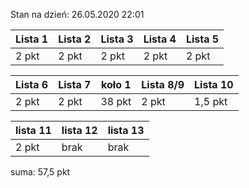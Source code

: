 Stan na dzień: 26.05.2020 22:01

| Lista 1 | Lista 2 | Lista 3 | Lista 4 | Lista 5 |
|---|---|---|---|---|
| 2 pkt | 2 pkt | 2 pkt | 2 pkt | 2 pkt |

| Lista 6 | Lista 7 | koło 1 | Lista 8/9 | Lista 10 |
|---|---|---|---|---|
| 2 pkt | 2 pkt | 38 pkt | 2 pkt | 1,5 pkt |

|lista 11| lista 12| lista 13|
|---|---|---|
| 2 pkt | brak | brak  |

suma: 57,5 pkt
